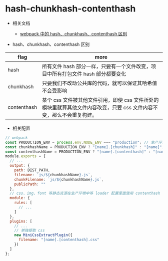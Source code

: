 # hash-chunkhash-contenthash

- 相关文档

  - [webpack 中的 hash、chunkhash、contenthash 区别](https://juejin.im/post/5a4502be6fb9a0450d1162ed)

- hash、chunkhash、contenthash 区别

| flag        | more                                                                                                                  |
| ----------- | --------------------------------------------------------------------------------------------------------------------- |
| hash        | 所有文件 hash 部分一样，只要有一个文件改变，项目中所有打包文件 hash 部分都要变化                                      |
| chunkhash   | 只要我们不改动公共库的代码，就可以保证其哈希值不会受影响                                                              |
| contenthash | 某个 css 文件被其他文件引用，即使 css 文件所处的模块里就算其他文件内容改变，只要 css 文件内容不变，那么不会重复构建。 |

- 相关配置

```js
// webpack
const PRODUCTION_ENV = process.env.NODE_ENV === "production"; // 生产环境
const chunkhashName = PRODUCTION_ENV ? "[name].[chunkhash]" : "[name]";
const contenthashName = PRODUCTION_ENV ? "[name].[contenthash]" : "[name]";
module.exports = {
  // ...
  output: {
    path: DIST_PATH,
    filename: `js/${chunkhashName}.js`,
    chunkFilename: `js/${chunkhashName}.js`,
    publicPath: ""
  },
  // css、img、font 等静态资源在生产环境中等 loader 配置里面使用 contenthash
  module: {
    rules: [
      // ...
    ]
  },
  plugins: [
    // ...
    // 单独提取 css
    new MiniCssExtractPlugin({
      filename: "[name].[contenthash].css"
    })
  ]
};
```
